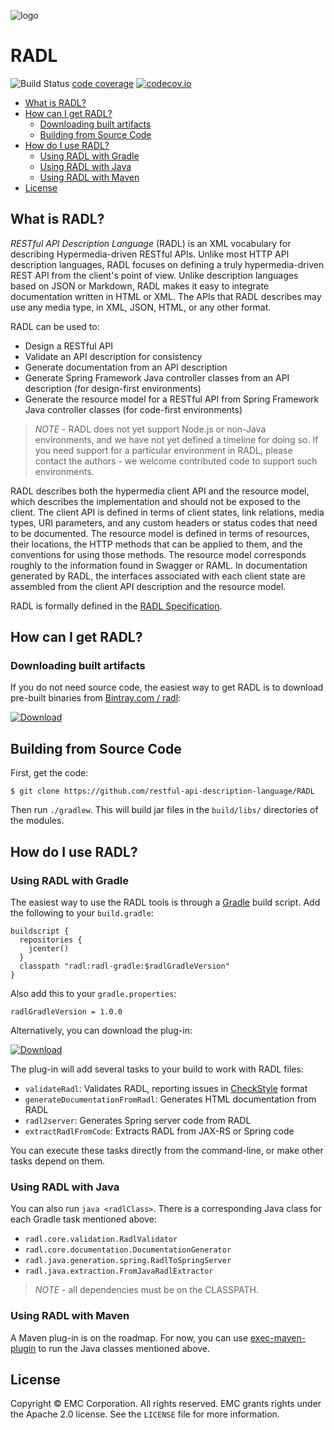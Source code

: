 ![logo](logo.png "Logo")

# RADL #

![Build Status](https://travis-ci.org/restful-api-description-language/RADL.svg?branch=master) [code coverage](https://codecov.io/github/restful-api-description-language/RADL) [![codecov.io](https://img.shields.io/codecov/c/github/codecov/browser-extension.svg)](https://codecov.io/github/codecov/browser-extension) 

* [What is RADL?](#What_is_RADL)
* [How can I get RADL?](#How_can_I_get_RADL)
  * [Downloading built artifacts](#Downloading_built_artifacts)  
  * [Building from Source Code](#Building_from_Source_Code)
* [How do I use RADL?](#How_do_I_use_RADL)
  * [Using RADL with Gradle](#Using_RADL_with_Gradle)
  * [Using RADL with Java](#Using_RADL_with_Java)
  * [Using RADL with Maven](#Using_RADL_with_Maven)
* [License](#License)


## <a name="What_is_RADL"/> What is RADL? ##

*RESTful API Description Language* (RADL) is an XML vocabulary for
describing Hypermedia-driven RESTful APIs.  Unlike most HTTP API description languages, RADL focuses on defining a truly hypermedia-driven REST API from the client's point of view. Unlike description languages based on JSON or Markdown, RADL makes it easy to integrate documentation written in HTML or XML. The APIs that RADL describes may use any media type, in XML, JSON, HTML, or any other format.

RADL can be used to:

* Design a RESTful API
* Validate an API description for consistency
* Generate documentation from an API description
* Generate Spring Framework Java controller classes from an API description (for design-first environments)
* Generate the resource model for a RESTful API from Spring Framework Java controller classes (for code-first environments)

> *NOTE* - RADL does not yet support Node.js or non-Java environments, and we have not yet defined a timeline for doing so. If you need support for a particular environment in RADL, please contact the authors - we welcome contributed code to support such environments.

RADL describes both the hypermedia client API and the resource model, which describes the implementation and should not be exposed to the client.
The client API is defined in terms of client states, link relations, media types, URI parameters, and any custom headers or status codes that need to be documented.  The resource model is defined in terms of resources, their locations, the HTTP methods that can be applied to them, and the conventions for using those methods.  The resource model corresponds roughly to the information found in Swagger or RAML. In documentation generated by RADL, the interfaces associated with each client state are assembled from the client API description and the resource model.

RADL is formally defined in the [RADL Specification](specification/spec.md).


##  <a name="How_can_I_get_RADL"/> How can I get RADL? ##

### <a name="Downloading_built_artifacts"/> Downloading built artifacts ###

If you do not need source code, the easiest way to get RADL is to download pre-built binaries from [Bintray.com / radl](https://bintray.com/radl/RADL):

[ ![Download](https://api.bintray.com/packages/radl/RADL/radl-core/images/download.svg) ](https://bintray.com/radl/RADL/radl-core/_latestVersion)

## <a name="Building_from_Source_Code"/> Building from Source Code

First, get the code:

```
$ git clone https://github.com/restful-api-description-language/RADL
```

Then run `./gradlew`. This will build jar files in the `build/libs/` directories of the modules.

##  <a name="How_do_I_use_RADL"/> How do I use RADL?

### <a name="Using_RADL_with_Gradle"/> Using RADL with Gradle ####

The easiest way to use the RADL tools is through a [Gradle](http://www.gradle.org/) build script.
Add the following to your `build.gradle`:

    buildscript {
      repositories {
        jcenter()
      }
      classpath "radl:radl-gradle:$radlGradleVersion"
    }

Also add this to your `gradle.properties`:

    radlGradleVersion = 1.0.0

Alternatively, you can download the plug-in:

[ ![Download](https://api.bintray.com/packages/radl/RADL/radl-gradle/images/download.svg) ](https://bintray.com/radl/RADL/radl-gradle/_latestVersion)


The plug-in will add several tasks to your build to work with RADL files:

* `validateRadl`: Validates RADL, reporting issues in [CheckStyle](http://checkstyle.sourceforge.net/) format
* `generateDocumentationFromRadl`: Generates HTML documentation from RADL
* `radl2server`: Generates Spring server code from RADL
* `extractRadlFromCode`: Extracts RADL from JAX-RS or Spring code

You can execute these tasks directly from the command-line, or make other tasks depend on them.

### <a name="Using_RADL_with_Java"/> Using RADL with Java ####

You can also run `java <radlClass>`. There is a corresponding Java class
for each Gradle task mentioned above:

* `radl.core.validation.RadlValidator`
* `radl.core.documentation.DocumentationGenerator`
* `radl.java.generation.spring.RadlToSpringServer`
* `radl.java.extraction.FromJavaRadlExtractor`

> *NOTE* - all dependencies must be on the CLASSPATH.

### <a name="Using_RADL_with_Maven"/> Using RADL with Maven ####

A Maven plug-in is on the roadmap. For now, you can use
[exec-maven-plugin](http://mojo.codehaus.org/exec-maven-plugin/java-mojo.html) to run the
Java classes mentioned above.


## <a name="License"/> License ##

Copyright © EMC Corporation. All rights reserved. EMC grants rights under the Apache 2.0 license.
See the `LICENSE` file for more information.
